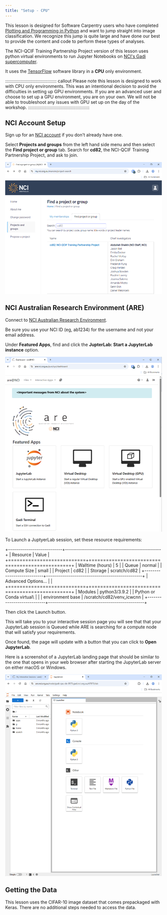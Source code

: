 ```yaml
---
title: "Setup - CPU"
---
```


This lesson is designed for Software Carpentry users who have completed [Plotting and Programming in Python] and want to jump straight into image classification. We recognize this jump is quite large and have done our best to provide the content and code to perform these types of analyses.

The NCI-QCIF Training Partnership Project version of this lesson uses python virtual environments to run Jupyter Notebooks on [NCI's Gadi supercomputer].

It uses the [TensorFlow] software library in a **CPU** only environment.

::::::::::::::::::::::::::::::::::::::::: callout
Please note this lesson is designed to work with CPU only environments. This was an intentional decision to avoid the difficulties in setting up GPU environments. If you are an advanced user and choose to set up a GPU environment, you are on your own. We will not be able to troubleshoot any issues with GPU set up on the day of the workshop.
:::::::::::::::::::::::::::::::::::::::::::::::::

## NCI Account Setup

Sign up for an [NCI account] if you don't already have one.

Select **Projects and groups** from the left hand side menu and then select the **Find project or group** tab. Search for **cd82**, the NCI-QCIF Training Partnership Project, and ask to join.

<p align='center'>
  <img alt="NCI Find a project or group page" src="fig/0_my_nci_project_cd82.png" width="750"/>
</p>

## NCI Australian Research Environment (ARE)

Connect to [NCI Australian Research Environment].

Be sure you use your NCI ID (eg, ab1234) for the username and not your email address.

Under **Featured Apps**, find and click the **JupterLab: Start a JupyterLab instance** option.

<p align='center'>
  <img alt="NCI ARE JupyterLab" src="fig/0_nci_are_mainpage.png" width="750"/>
</p>

To Launch a JuptyerLab session, set these resource requirements:

+---------------------------+------------------------------------------------+
| Resource                  | Value                                          |
+===========================+================================================+
| Walltime (hours)          | 5                                              |
| Queue                     | normal                                         |
| Compute Size              | small                                          |
| Project                   | cd82                                           |
| Storage                   | scratch/cd82                                   |
+---------------------------+------------------------------------------------+
| Advanced Options...       |                                                |
+===========================+================================================+
| Modules                   | python3/3.9.2                                  |
| Python or Conda virtual\  |                                                |
| environment base          | /scratch/cd82/venv_icwcnn                      |
+---------------------------+------------------------------------------------+


Then click the Launch button.

This will take you to your interactive session page you will see that that your JupyterLab session is Queued while ARE is searching for a compute node that will satisfy your requirements.

Once found, the page will update with a button that you can click to **Open JupyterLab**.

Here is a screenshot of a JupyterLab landing page that should be similar to the one that opens in your web browser after starting the JupyterLab server on either macOS or Windows.

<p align='center'>
  <img alt="JupyterLab landing page" src="fig/0_jupyterlab_landing_page.png" width="750"/>
</p>

## Getting the Data

This lesson uses the CIFAR-10 image dataset that comes prepackaged with Keras. There are no additional steps needed to access the data.


<!-- Collect your link references at the bottom of your document -->

[Plotting and Programming in Python]: https://swcarpentry.github.io/python-novice-gapminder/
[NCI's Gadi supercomputer]: https://nci.org.au/news-events/events/introduction-gadi-4
[TensorFlow]: https://www.tensorflow.org/
[NCI account]: https://my.nci.org.au
[NCI Australian Research Environment]: https://are.nci.org.au

